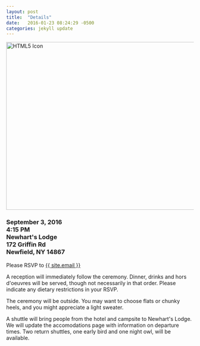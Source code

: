 ```yaml
---
layout: post
title:  "Details"
date:   2016-01-23 08:24:29 -0500
categories: jekyll update
---
```


<img src="{{ site.baseurl }}/images/newharts.jpeg" alt="HTML5 Icon" style="width:830px;height:450px;">  

<div class="home">
	<h3>
		<p>September 3, 2016<br>4:15 PM<br>Newhart's Lodge<br>172 Griffin Rd<br>Newfield, NY 14867</p>
	</h3>
</div>

Please RSVP to <a href="mailto:{{ site.email }}">{{ site.email }}</a>

A reception will immediately follow the ceremony. Dinner, drinks and hors d'oeuvres will be served, though not necessarily in that order. Please indicate any dietary restrictions in your RSVP.  

The ceremony will be outside. You may want to choose flats or chunky heels, and you might appreciate a light sweater.  

A shuttle will bring people from the hotel and campsite to Newhart's Lodge. We will update the accomodations page with information on departure times. Two return shuttles, one early bird and one night owl, will be available.  


